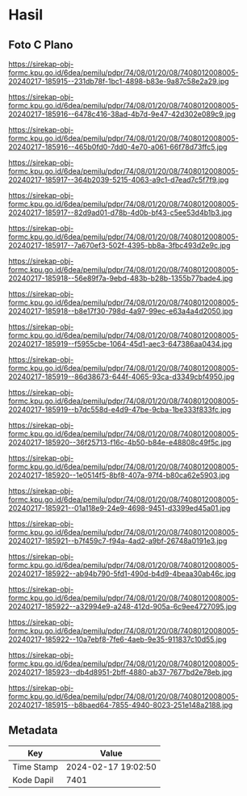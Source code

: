# Hasil

## Foto C Plano

https://sirekap-obj-formc.kpu.go.id/6dea/pemilu/pdpr/74/08/01/20/08/7408012008005-20240217-185915--231db78f-1bc1-4898-b83e-9a87c58e2a29.jpg

https://sirekap-obj-formc.kpu.go.id/6dea/pemilu/pdpr/74/08/01/20/08/7408012008005-20240217-185916--6478c416-38ad-4b7d-9e47-42d302e089c9.jpg

https://sirekap-obj-formc.kpu.go.id/6dea/pemilu/pdpr/74/08/01/20/08/7408012008005-20240217-185916--465b0fd0-7dd0-4e70-a061-66f78d73ffc5.jpg

https://sirekap-obj-formc.kpu.go.id/6dea/pemilu/pdpr/74/08/01/20/08/7408012008005-20240217-185917--364b2039-5215-4063-a9c1-d7ead7c5f7f9.jpg

https://sirekap-obj-formc.kpu.go.id/6dea/pemilu/pdpr/74/08/01/20/08/7408012008005-20240217-185917--82d9ad01-d78b-4d0b-bf43-c5ee53d4b1b3.jpg

https://sirekap-obj-formc.kpu.go.id/6dea/pemilu/pdpr/74/08/01/20/08/7408012008005-20240217-185917--7a670ef3-502f-4395-bb8a-3fbc493d2e9c.jpg

https://sirekap-obj-formc.kpu.go.id/6dea/pemilu/pdpr/74/08/01/20/08/7408012008005-20240217-185918--56e89f7a-9ebd-483b-b28b-1355b77bade4.jpg

https://sirekap-obj-formc.kpu.go.id/6dea/pemilu/pdpr/74/08/01/20/08/7408012008005-20240217-185918--b8e17f30-798d-4a97-99ec-e63a4a4d2050.jpg

https://sirekap-obj-formc.kpu.go.id/6dea/pemilu/pdpr/74/08/01/20/08/7408012008005-20240217-185919--f5955cbe-1064-45d1-aec3-647386aa0434.jpg

https://sirekap-obj-formc.kpu.go.id/6dea/pemilu/pdpr/74/08/01/20/08/7408012008005-20240217-185919--86d38673-644f-4065-93ca-d3349cbf4950.jpg

https://sirekap-obj-formc.kpu.go.id/6dea/pemilu/pdpr/74/08/01/20/08/7408012008005-20240217-185919--b7dc558d-e4d9-47be-9cba-1be333f833fc.jpg

https://sirekap-obj-formc.kpu.go.id/6dea/pemilu/pdpr/74/08/01/20/08/7408012008005-20240217-185920--36f25713-f16c-4b50-b84e-e48808c49f5c.jpg

https://sirekap-obj-formc.kpu.go.id/6dea/pemilu/pdpr/74/08/01/20/08/7408012008005-20240217-185920--1e0514f5-8bf8-407a-97f4-b80ca62e5903.jpg

https://sirekap-obj-formc.kpu.go.id/6dea/pemilu/pdpr/74/08/01/20/08/7408012008005-20240217-185921--01a118e9-24e9-4698-9451-d3399ed45a01.jpg

https://sirekap-obj-formc.kpu.go.id/6dea/pemilu/pdpr/74/08/01/20/08/7408012008005-20240217-185921--b7f459c7-f94a-4ad2-a9bf-26748a0191e3.jpg

https://sirekap-obj-formc.kpu.go.id/6dea/pemilu/pdpr/74/08/01/20/08/7408012008005-20240217-185922--ab94b790-5fd1-490d-b4d9-4beaa30ab46c.jpg

https://sirekap-obj-formc.kpu.go.id/6dea/pemilu/pdpr/74/08/01/20/08/7408012008005-20240217-185922--a32994e9-a248-412d-905a-6c9ee4727095.jpg

https://sirekap-obj-formc.kpu.go.id/6dea/pemilu/pdpr/74/08/01/20/08/7408012008005-20240217-185922--10a7ebf8-7fe6-4aeb-9e35-911837c10d55.jpg

https://sirekap-obj-formc.kpu.go.id/6dea/pemilu/pdpr/74/08/01/20/08/7408012008005-20240217-185923--db4d8951-2bff-4880-ab37-7677bd2e78eb.jpg

https://sirekap-obj-formc.kpu.go.id/6dea/pemilu/pdpr/74/08/01/20/08/7408012008005-20240217-185915--b8baed64-7855-4940-8023-251e148a2188.jpg


## Metadata

| Key        | Value               |
| ---------- | ------------------- |
| Time Stamp | 2024-02-17 19:02:50 |
| Kode Dapil | 7401                |



